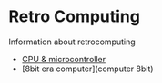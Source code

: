 # Retro Computing
Information about retrocomputing

- [CPU & microcontroller](cpu)
- [8bit era computer](computer 8bit)

